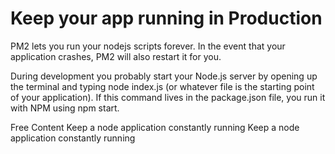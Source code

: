 # Keep your app running in Production

PM2 lets you run your nodejs scripts forever. In the event that your application crashes, PM2 will also restart it for you.

During development you probably start your Node.js server by opening up the terminal and typing node index.js (or whatever file is the starting point of your application). If this command lives in the package.json file, you run it with NPM using npm start.

<ResourceGroupTitle>Free Content</ResourceGroupTitle>
<BadgeLink badgeText='Website' colorScheme="yellow" href='https://devtut.github.io/nodejs/keep-a-node-application-constantly-running.html#use-pm2-as-a-process-manager'>Keep a node application constantly running</BadgeLink>
<BadgeLink badgeText='Website' colorScheme="yellow" href='https://maximorlov.com/start-node-js-in-production/'>Keep a node application constantly running</BadgeLink>
